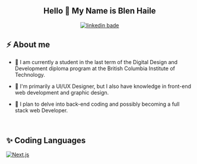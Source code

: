 

<h2 align="center">
  Hello 👋 My Name is Blen Haile 
</h2>

<div align="center">
  <a href="https://www.linkedin.com/in/blenbhaile/">
    <img alt="linkedin bade" title="Blen Haile Linkedin Profile" src="https://img.shields.io/badge/linkedin-%230077B5.svg?&style=for-the-badge&logo=linkedin&logoColor=white"/>
  </a>
</div>

<h2> ⚡ About me</h2>

- 🌱 I am currently a student in the last term of the Digital Design and Development diploma program at the British Columbia Institute of Technology.

- 🤔 I'm primarily a UI/UX Designer, but I also have knowledge in front-end web development and graphic design.

- 🔭 I plan to delve into back-end coding and possibly becoming a full stack web Developer. 

<br/>

<h2> ✨ Coding Languages</h2>

<p>
  <a href=""><img alt="Next.js" src="https://img.shields.io/badge/Next-black?style=for-the-badge&logo=next.js&logoColor=white">  
</p>





<!--
**bhail300/bhail300** is a ✨ _special_ ✨ repository because its `README.md` (this file) appears on your GitHub profile.

Here are some ideas to get you started:

### Hi there 👋
- 🔭 I’m currently working on ...
- 🌱 I’m currently learning ...
- 👯 I’m looking to collaborate on ...
- 🤔 I’m looking for help with ...
- 💬 Ask me about ...
- 📫 How to reach me: ...
- 😄 Pronouns: ...
- ⚡ Fun fact: ...
-->
